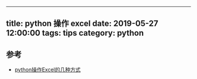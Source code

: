 
---
title: python 操作 excel
date: 2019-05-27 12:00:00
tags: tips
category: python
---

## 参考

- [python操作Excel的几种方式](https://www.cnblogs.com/lingwang3/p/6416023.html)
